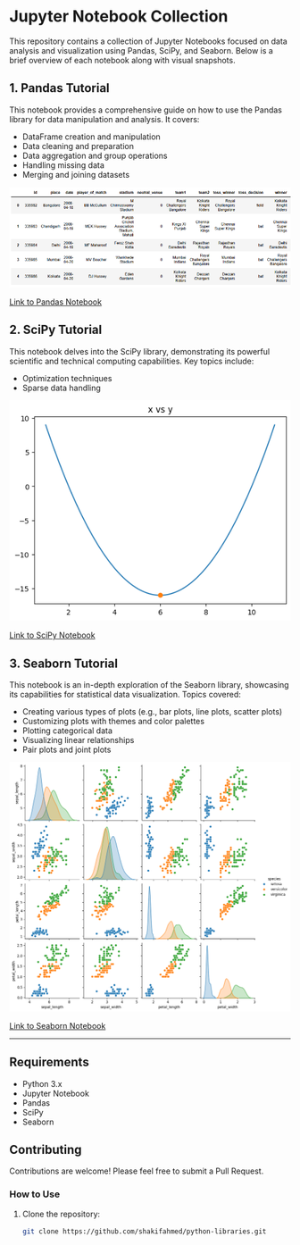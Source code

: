 # Jupyter Notebook Collection

This repository contains a collection of Jupyter Notebooks focused on data analysis and visualization using Pandas, SciPy, and Seaborn. Below is a brief overview of each notebook along with visual snapshots.

## 1. Pandas Tutorial

This notebook provides a comprehensive guide on how to use the Pandas library for data manipulation and analysis. It covers:

- DataFrame creation and manipulation
- Data cleaning and preparation
- Data aggregation and group operations
- Handling missing data
- Merging and joining datasets

![Pandas Notebook](images/pandas.png)

[Link to Pandas Notebook](pandas.ipynb)

## 2. SciPy Tutorial

This notebook delves into the SciPy library, demonstrating its powerful scientific and technical computing capabilities. Key topics include:

- Optimization techniques
- Sparse data handling

![SciPy Notebook](images/scipy.png)

[Link to SciPy Notebook](scipy.ipynb)

## 3. Seaborn Tutorial

This notebook is an in-depth exploration of the Seaborn library, showcasing its capabilities for statistical data visualization. Topics covered:

- Creating various types of plots (e.g., bar plots, line plots, scatter plots)
- Customizing plots with themes and color palettes
- Plotting categorical data
- Visualizing linear relationships
- Pair plots and joint plots

![Seaborn Notebook](images/seaborn.png)

[Link to Seaborn Notebook](seaborn.ipynb)

---

## Requirements
- Python 3.x
- Jupyter Notebook
- Pandas
- SciPy
- Seaborn

## Contributing
Contributions are welcome! Please feel free to submit a Pull Request.

### How to Use

1. Clone the repository:
   ```sh
   git clone https://github.com/shakifahmed/python-libraries.git
